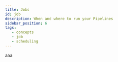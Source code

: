 ```yaml
---
title: Jobs
id: job
description: When and where to run your Pipelines
sidebar_position: 6
tags:
   - concepts
   - job
   - scheduling
---
```

aaa
